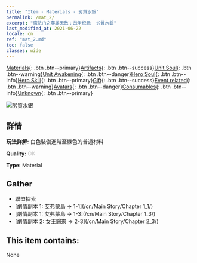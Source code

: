 ```yaml
---
title: "Item - Materials - 劣質水銀"
permalink: /mat_2/
excerpt: "魔法门之英雄无敌：战争纪元  劣質水銀"
last_modified_at: 2021-06-22
locale: cn
ref: "mat_2.md"
toc: false
classes: wide
---
```

 [Materials](/ItemsCN/){: .btn .btn--primary}[Artifacts](/ItemsCN/Artifacts/){: .btn .btn--success}[Unit Soul](/ItemsCN/UnitSoul/){: .btn .btn--warning}[Unit Awakening](/ItemsCN/UnitAwakening/){: .btn .btn--danger}[Hero Soul](/ItemsCN/HeroSoul/){: .btn .btn--info}[Hero Skill](/ItemsCN/HeroSkill/){: .btn .btn--primary}[Gift](/ItemsCN/Gift/){: .btn .btn--success}[Event related](/ItemsCN/Events/){: .btn .btn--warning}[Avatars](/ItemsCN/Avatars/){: .btn .btn--danger}[Consumables](/ItemsCN/Consumables/){: .btn .btn--info}[Unknown](/ItemsCN/Unknown/){: .btn .btn--primary}

 ![劣質水銀](/images/t/i_cailiao_shuiyin1.png)

## 詳情
 **玩法詳解:** 白色裝備進階至綠色的普通材料

 **Quality:** <span style="color: #C0C0C0">OK</span>

 **Type:** Material

## Gather

*    聯盟探索 
*    [劇情副本 1: 艾弗蒙島 -> 1-1](/cn/Main Story/Chapter 1_1/) 
*    [劇情副本 1: 艾弗蒙島 -> 1-3](/cn/Main Story/Chapter 1_3/) 
*    [劇情副本 2: 女王歸來 -> 2-3](/cn/Main Story/Chapter 2_3/) 

## This item contains:

  None

